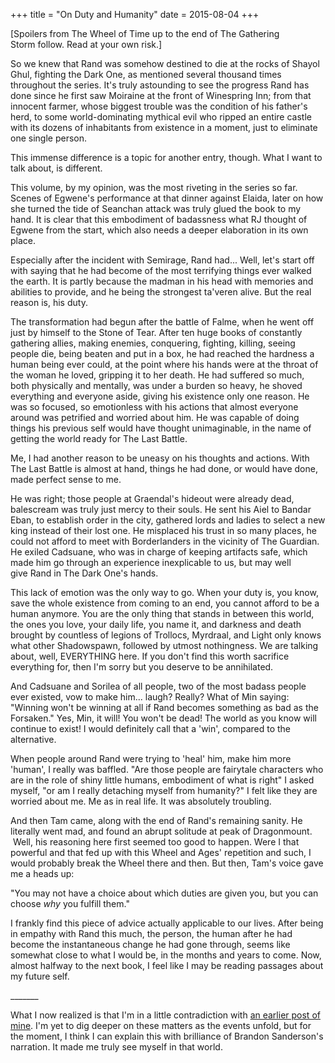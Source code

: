 +++
title = "On Duty and Humanity"
date = 2015-08-04
+++

\[Spoilers from The Wheel of Time up to the end of The Gathering Storm follow. Read at your own risk.\]

So we knew that Rand was somehow destined to die at the rocks of Shayol Ghul, fighting the Dark One, as mentioned several thousand times throughout the series. It's truly astounding to see the progress Rand has done since he first saw Moiraine at the front of Winespring Inn; from that innocent farmer, whose biggest trouble was the condition of his father's herd, to some world-dominating mythical evil who ripped an entire castle with its dozens of inhabitants from existence in a moment, just to eliminate one single person.

This immense difference is a topic for another entry, though. What I want to talk about, is different.

This volume, by my opinion, was the most riveting in the series so far. Scenes of Egwene's performance at that dinner against Elaida, later on how she turned the tide of Seanchan attack was truly glued the book to my hand. It is clear that this embodiment of badassness what RJ thought of Egwene from the start, which also needs a deeper elaboration in its own place.

Especially after the incident with Semirage, Rand had... Well, let's start off with saying that he had become of the most terrifying things ever walked the earth. It is partly because the madman in his head with memories and abilities to provide, and he being the strongest ta'veren alive. But the real reason is, his duty.

The transformation had begun after the battle of Falme, when he went off just by himself to the Stone of Tear. After ten huge books of constantly gathering allies, making enemies, conquering, fighting, killing, seeing people die, being beaten and put in a box, he had reached the hardness a human being ever could, at the point where his hands were at the throat of the woman he loved, gripping it to her death. He had suffered so much, both physically and mentally, was under a burden so heavy, he shoved everything and everyone aside, giving his existence only one reason. He was so focused, so emotionless with his actions that almost everyone around was petrified and worried about him. He was capable of doing things his previous self would have thought unimaginable, in the name of getting the world ready for The Last Battle.

Me, I had another reason to be uneasy on his thoughts and actions. With The Last Battle is almost at hand, things he had done, or would have done, made perfect sense to me.

He was right; those people at Graendal's hideout were already dead, balescream was truly just mercy to their souls. He sent his Aiel to Bandar Eban, to establish order in the city, gathered lords and ladies to select a new king instead of their lost one. He misplaced his trust in so many places, he could not afford to meet with Borderlanders in the vicinity of The Guardian. He exiled Cadsuane, who was in charge of keeping artifacts safe, which made him go through an experience inexplicable to us, but may well give Rand in The Dark One's hands.

This lack of emotion was the only way to go. When your duty is, you know, save the whole existence from coming to an end, you cannot afford to be a human anymore. You are the only thing that stands in between this world, the ones you love, your daily life, you name it, and darkness and death brought by countless of legions of Trollocs, Myrdraal, and Light only knows what other Shadowspawn, followed by utmost nothingness. We are talking about, well, EVERYTHING here. If you don't find this worth sacrifice everything for, then I'm sorry but you deserve to be annihilated.

And Cadsuane and Sorilea of all people, two of the most badass people ever existed, vow to make him... laugh? Really? What of Min saying: "Winning won't be winning at all if Rand becomes something as bad as the Forsaken." Yes, Min, it will! You won't be dead! The world as you know will continue to exist! I would definitely call that a 'win', compared to the alternative.

When people around Rand were trying to 'heal' him, make him more 'human', I really was baffled. "Are those people are fairytale characters who are in the role of shiny little humans, embodiment of what is right" I asked myself, "or am I really detaching myself from humanity?" I felt like they are worried about me. Me as in real life. It was absolutely troubling.

And then Tam came, along with the end of Rand's remaining sanity. He literally went mad, and found an abrupt solitude at peak of Dragonmount.  Well, his reasoning here first seemed too good to happen. Were I that powerful and that fed up with this Wheel and Ages' repetition and such, I would probably break the Wheel there and then. But then, Tam's voice gave me a heads up:

"You may not have a choice about which duties are given you, but you can choose _why_ you fulfill them."

I frankly find this piece of advice actually applicable to our lives. After being in empathy with Rand this much, the person, the human after he had become the instantaneous change he had gone through, seems like somewhat close to what I would be, in the months and years to come. Now, almost halfway to the next book, I feel like I may be reading passages about my future self.

\_\_\_\_\_\_\_

What I now realized is that I'm in a little contradiction with [an earlier post of mine](http://atilkockar.com/on-soul-and-common-sense/). I'm yet to dig deeper on these matters as the events unfold, but for the moment, I think I can explain this with brilliance of Brandon Sanderson's narration. It made me truly see myself in that world.
